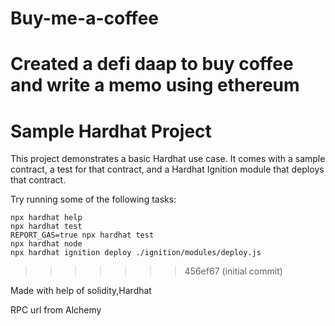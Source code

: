 
# Buy-me-a-coffee
Created a defi daap to buy coffee and write a memo using ethereum
=======
# Sample Hardhat Project

This project demonstrates a basic Hardhat use case. It comes with a sample contract, a test for that contract, and a Hardhat Ignition module that deploys that contract.

Try running some of the following tasks:

```shell
npx hardhat help
npx hardhat test
REPORT_GAS=true npx hardhat test
npx hardhat node
npx hardhat ignition deploy ./ignition/modules/deploy.js
```
>>>>>>> 456ef67 (initial commit)


Made with help of solidity,Hardhat

RPC url from Alchemy
